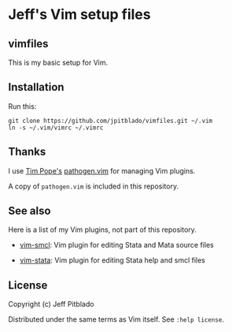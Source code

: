 # Jeff's Vim setup files

## vimfiles

This is my basic setup for Vim.

## Installation

Run this:

```
git clone https://github.com/jpitblado/vimfiles.git ~/.vim
ln -s ~/.vim/vimrc ~/.vimrc
```

## Thanks

I use
[Tim Pope's](https://github.com/tpope)
[pathogen.vim](https://github.com/tpope/vim-pathogen)
for managing Vim plugins.

A copy of `pathogen.vim` is included in this repository.

## See also

Here is a list of my Vim plugins, not part of this repository.

* [vim-smcl](https://github.com/jpitblado/vim-smcl): Vim plugin for editing
  Stata and Mata source files

* [vim-stata](https://github.com/jpitblado/vim-stata): Vim plugin for editing
  Stata help and smcl files

## License

Copyright (c) Jeff Pitblado

Distributed under the same terms as Vim itself.  See `:help license`.

